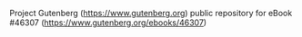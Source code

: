 Project Gutenberg (https://www.gutenberg.org) public repository for eBook #46307 (https://www.gutenberg.org/ebooks/46307)
